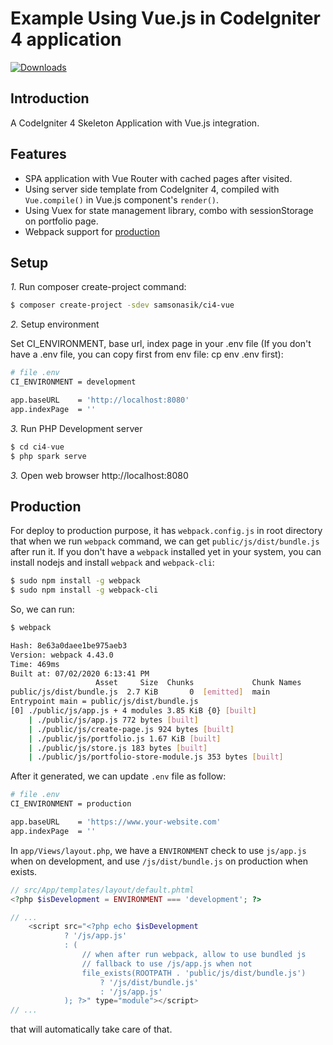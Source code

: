 # Example Using Vue.js in CodeIgniter 4 application

[![Downloads](https://poser.pugx.org/samsonasik/ci4-vue/downloads)](https://packagist.org/packages/samsonasik/ci4-vue)

Introduction
------------

A CodeIgniter 4 Skeleton Application with Vue.js integration.

Features
--------

- SPA application with Vue Router with cached pages after visited.
- Using server side template from CodeIgniter 4, compiled with `Vue.compile()` in Vue.js component's `render()`.
- Using Vuex for state management library, combo with sessionStorage on portfolio page.
- Webpack support for [production](#production)

## Setup

*1.* Run composer create-project command:

```bash
$ composer create-project -sdev samsonasik/ci4-vue
```

*2.* Setup environment

Set CI_ENVIRONMENT, base url, index page in your .env file (If you don't have a .env file, you can copy first from env file: cp env .env first):

```bash
# file .env
CI_ENVIRONMENT = development

app.baseURL    = 'http://localhost:8080'
app.indexPage  = ''
```

*3.* Run PHP Development server

```php
$ cd ci4-vue
$ php spark serve
```

*3.* Open web browser http://localhost:8080

## Production

For deploy to production purpose, it has `webpack.config.js` in root directory that when we run `webpack` command, we can get `public/js/dist/bundle.js` after run it. If you don't have a `webpack` installed yet in your system, you can install nodejs and install `webpack` and `webpack-cli`:

```bash
$ sudo npm install -g webpack
$ sudo npm install -g webpack-cli
```

So, we can run:

```bash
$ webpack

Hash: 8e63a0daee1be975aeb3
Version: webpack 4.43.0
Time: 469ms
Built at: 07/02/2020 6:13:41 PM
                   Asset     Size  Chunks             Chunk Names
public/js/dist/bundle.js  2.7 KiB       0  [emitted]  main
Entrypoint main = public/js/dist/bundle.js
[0] ./public/js/app.js + 4 modules 3.85 KiB {0} [built]
    | ./public/js/app.js 772 bytes [built]
    | ./public/js/create-page.js 924 bytes [built]
    | ./public/js/portfolio.js 1.67 KiB [built]
    | ./public/js/store.js 183 bytes [built]
    | ./public/js/portfolio-store-module.js 353 bytes [built]
```

After it generated, we can update `.env` file as follow:

```bash
# file .env
CI_ENVIRONMENT = production

app.baseURL    = 'https://www.your-website.com'
app.indexPage  = ''
```

In `app/Views/layout.php`, we have a `ENVIRONMENT` check to use `js/app.js` when on development, and use `/js/dist/bundle.js` on production when exists.

```php
// src/App/templates/layout/default.phtml
<?php $isDevelopment = ENVIRONMENT === 'development'; ?>

// ...
    <script src="<?php echo $isDevelopment
            ? '/js/app.js'
            : (
                // when after run webpack, allow to use bundled js
                // fallback to use /js/app.js when not
                file_exists(ROOTPATH . 'public/js/dist/bundle.js')
                    ? '/js/dist/bundle.js'
                    : '/js/app.js'
            ); ?>" type="module"></script>
// ...
```

that will automatically take care of that.